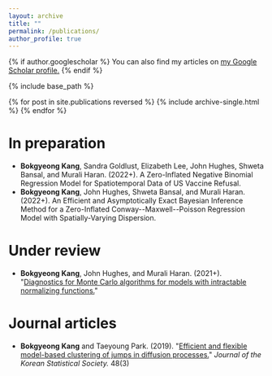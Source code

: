 ```yaml
---
layout: archive
title: ""
permalink: /publications/
author_profile: true
---
```


{% if author.googlescholar %}
  You can also find my articles on <u><a href="{{author.googlescholar}}">my Google Scholar profile</a>.</u>
{% endif %}

{% include base_path %}

{% for post in site.publications reversed %}
  {% include archive-single.html %}
{% endfor %}

In preparation
======
* **Bokgyeong Kang**, Sandra Goldlust, Elizabeth Lee, John Hughes, Shweta Bansal, and Murali Haran. (2022+). A Zero-Inflated Negative Binomial Regression Model for Spatiotemporal Data of US Vaccine Refusal.
* **Bokgyeong Kang**, John Hughes, Shweta Bansal, and Murali Haran. (2022+). An Efficient and Asymptotically Exact Bayesian Inference Method for a Zero-Inflated Conway--Maxwell--Poisson Regression Model with Spatially-Varying Dispersion.

Under review
====== 
* **Bokgyeong Kang**, John Hughes, and Murali Haran. (2021+). "[Diagnostics for Monte Carlo algorithms for models with intractable normalizing functions.](https://arxiv.org/pdf/2109.05121v2.pdf)" 

Journal articles
====== 
* **Bokgyeong Kang** and Taeyoung Park. (2019). "[Efficient and flexible model-based clustering of jumps in diffusion processes.](https://www.sciencedirect.com/science/article/abs/pii/S1226319219300377)"  <i>Journal of the Korean Statistical Society.</i> 48(3)

